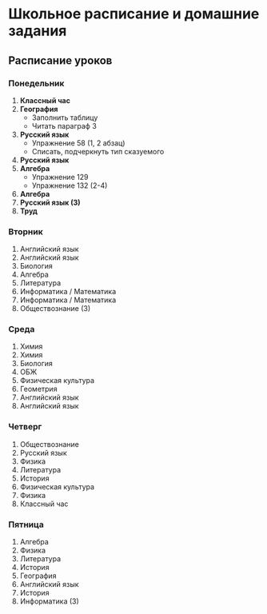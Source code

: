 # Школьное расписание и домашние задания

## Расписание уроков

### Понедельник
1. **Классный час**  
2. **География**  
   - Заполнить таблицу  
   - Читать параграф 3
3. **Русский язык**  
   - Упражнение 58 (1, 2 абзац)  
   - Списать, подчеркнуть тип сказуемого
4. **Русский язык**  
5. **Алгебра**  
   - Упражнение 129  
   - Упражнение 132 (2-4)
6. **Алгебра**  
7. **Русский язык (3)**  
8. **Труд**

### Вторник
1. Английский язык  
2. Английский язык  
3. Биология  
4. Алгебра  
5. Литература  
6. Информатика / Математика  
7. Информатика / Математика  
8. Обществознание (3)

### Среда
1. Химия  
2. Химия  
3. Биология  
4. ОБЖ  
5. Физическая культура  
6. Геометрия  
7. Английский язык  
8. Английский язык

### Четверг
1. Обществознание  
2. Русский язык  
3. Физика  
4. Литература  
5. История  
6. Физическая культура  
7. Физика  
8. Классный час

### Пятница
1. Алгебра  
2. Физика  
3. Литература  
4. История  
5. География  
6. Английский язык  
7. История  
8. Информатика (3)
